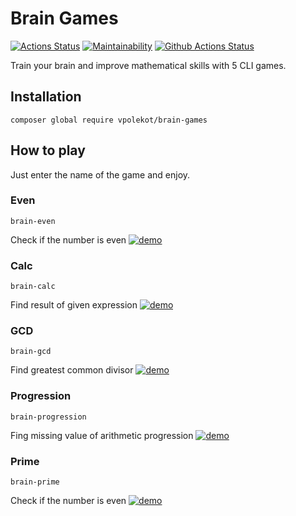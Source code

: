 # Brain Games
[![Actions Status](https://github.com/vpolekot/php-project-lvl1/workflows/hexlet-check/badge.svg)](https://github.com/vpolekot/php-project-lvl1/actions) [![Maintainability](https://api.codeclimate.com/v1/badges/79c85229bbabb7c9da7a/maintainability)](https://codeclimate.com/github/vpolekot/php-project-lvl1/maintainability) [![Github Actions Status](https://github.com/vpolekot/php-project-lvl1/workflows/PHP%20CI/badge.svg)](https://github.com/vpolekot/php-project-lvl1/actions)

Train your brain and improve mathematical skills with 5 CLI games.

## Installation

    composer global require vpolekot/brain-games

## How to play

Just enter the name of the game and enjoy.

### Even

    brain-even

Check if the number is even
[![demo](https://asciinema.org/a/iUK6xLvaC5EUugBQFZJf8PMof.svg)](https://asciinema.org/a/iUK6xLvaC5EUugBQFZJf8PMof?autoplay=1)

### Calc

    brain-calc

Find result of given expression
[![demo](https://asciinema.org/a/My7qmABnLsqBjPDJfIQTnR9HJ.svg)](https://asciinema.org/a/My7qmABnLsqBjPDJfIQTnR9HJ?autoplay=1)

### GCD

    brain-gcd

Find greatest common divisor
[![demo](https://asciinema.org/a/nuctqdd4vsOZilojTRXHklkYn.svg)](https://asciinema.org/a/nuctqdd4vsOZilojTRXHklkYn?autoplay=1)

### Progression

    brain-progression

Fing missing value of arithmetic progression
[![demo](https://asciinema.org/a/Hs2uqAOmNWyFb6IMUwaZYWQwj.svg)](https://asciinema.org/a/Hs2uqAOmNWyFb6IMUwaZYWQwj?autoplay=1)

### Prime

    brain-prime

Check if the number is even
[![demo](https://asciinema.org/a/SeIgKgQe8ThQhkobvc24ose6u.svg)](https://asciinema.org/a/SeIgKgQe8ThQhkobvc24ose6u?autoplay=1)